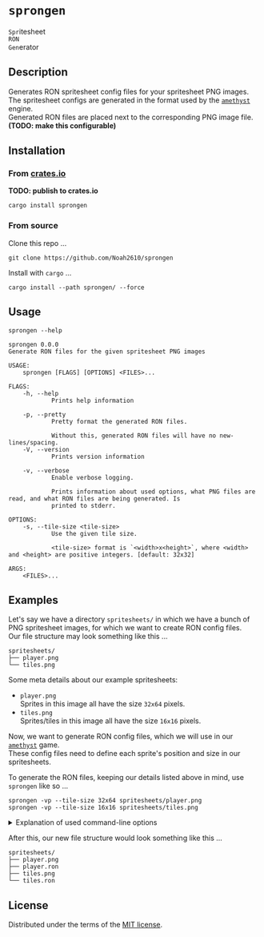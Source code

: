 # `sprongen`
`Spr`itesheet  
`RON`  
`Gen`erator

## Description
Generates RON spritesheet config files for your spritesheet PNG images.  
The spritesheet configs are generated in the format used by the [`amethyst`][amethyst] engine.  
Generated RON files are placed next to the corresponding PNG image file. __(TODO: make this configurable)__

## Installation
### From [crates.io]
__TODO: publish to crates.io__
```
cargo install sprongen
```

### From source
Clone this repo ...
```
git clone https://github.com/Noah2610/sprongen
```
Install with `cargo` ...
```
cargo install --path sprongen/ --force
```

## Usage
```
sprongen --help
```

```
sprongen 0.0.0
Generate RON files for the given spritesheet PNG images

USAGE:
    sprongen [FLAGS] [OPTIONS] <FILES>...

FLAGS:
    -h, --help
            Prints help information

    -p, --pretty
            Pretty format the generated RON files.

            Without this, generated RON files will have no new-lines/spacing.
    -V, --version
            Prints version information

    -v, --verbose
            Enable verbose logging.

            Prints information about used options, what PNG files are read, and what RON files are being generated. Is
            printed to stderr.

OPTIONS:
    -s, --tile-size <tile-size>
            Use the given tile size.

            <tile-size> format is `<width>x<height>`, where <width> and <height> are positive integers. [default: 32x32]

ARGS:
    <FILES>...
```

## Examples
Let's say we have a directory `spritesheets/` in which we have a bunch of  
PNG spritesheet images, for which we want to create RON config files.  
Our file structure may look something like this ...
```
spritesheets/
├── player.png
└── tiles.png
```

Some meta details about our example spritesheets:
- `player.png`  
  Sprites in this image all have the size `32x64` pixels.
- `tiles.png`  
  Sprites/tiles in this image all have the size `16x16` pixels.

Now, we want to generate RON config files, which we will use in our [`amethyst`][amethyst] game.  
These config files need to define each sprite's position and size in our spritesheets.

To generate the RON files, keeping our details listed above in mind, use `sprongen` like so ...
```
sprongen -vp --tile-size 32x64 spritesheets/player.png
sprongen -vp --tile-size 16x16 spritesheets/tiles.png
```

<details>
<summary>Explanation of used command-line options</summary>

- `-s` or `--tile-size`  
  Sets the target tile size, as we defined above.  
  For this example, this is the only necessary option.
- `-v` or `--verbose`  
  _Verbose logging_, outputs information about what's happening.
- `-p` or `--pretty`  
  _Pretty formatting_, generated RON files have pretty formatting,  
  containing new-lines and spacing for human-readability.
</details>

After this, our new file structure would look something like this ...
```
spritesheets/
├── player.png
├── player.ron
├── tiles.png
└── tiles.ron
```

## License
Distributed under the terms of the [MIT license][license].

[amethyst]:  https://github.com/amethyst/amethyst
[crates.io]: https://crates.io/crates/sprongen
[license]:   ./LICENSE
